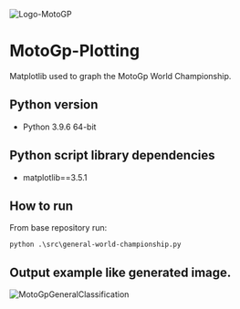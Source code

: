 ![Logo-MotoGP](https://user-images.githubusercontent.com/53972851/166222040-5a8b40ae-3402-451b-a930-c8e04b684ae9.png)


# MotoGp-Plotting
Matplotlib used to graph the MotoGp World Championship.

## Python version
- Python 3.9.6 64-bit

## Python script library dependencies
- matplotlib==3.5.1

## How to run
From base repository run:

```
python .\src\general-world-championship.py
```

## Output example like generated image.
![MotoGpGeneralClassification](https://user-images.githubusercontent.com/53972851/166221355-a7cd665b-bcaa-44f4-98b3-abbd6edf8983.png)
